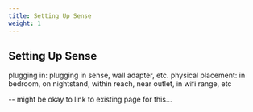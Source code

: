 ```yaml
---
title: Setting Up Sense
weight: 1
---
```


## Setting Up Sense

plugging in: plugging in sense, wall adapter, etc. physical placement: in bedroom, on nightstand, within reach, near outlet, in wifi range, etc 


-- might be okay to link to existing page for this... 